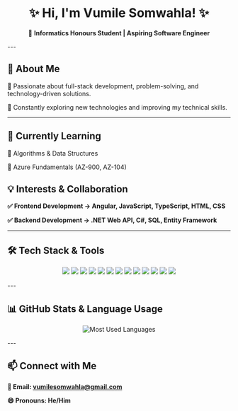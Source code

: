 <h1 align="center">✨ Hi, I'm Vumile Somwahla! ✨</h1>  <p align="center">
🚀 <strong>Informatics Honours Student | Aspiring Software Engineer</strong>  
</p>  
---

<h2> 📌 About Me </h2>

🔹 Passionate about full-stack development, problem-solving, and technology-driven solutions.

🔹 Constantly exploring new technologies and improving my technical skills.


---

<h2> 📖 Currently Learning </h2>

📌 Algorithms & Data Structures

📌 Azure Fundamentals (AZ-900, AZ-104)

<h2>💡 Interests & Collaboration</h2>

<strong>✅ Frontend Development → Angular, JavaScript, TypeScript, HTML, CSS

✅ Backend Development → .NET Web API, C#, SQL, Entity Framework </strong>


---

<h2>🛠️ Tech Stack & Tools</h2>

<p align="center">  
  <img src="https://img.shields.io/badge/-C%23-239120?style=for-the-badge&logo=c-sharp&logoColor=white" />  
  <img src="https://img.shields.io/badge/-.NET-512BD4?style=for-the-badge&logo=.net&logoColor=white" />  
  <img src="https://img.shields.io/badge/-SQL-CC2927?style=for-the-badge&logo=microsoft-sql-server&logoColor=white" />  
  <img src="https://img.shields.io/badge/-Entity%20Framework-512BD4?style=for-the-badge&logo=dotnet&logoColor=white" />  
  <img src="https://img.shields.io/badge/-Angular-DD0031?style=for-the-badge&logo=angular&logoColor=white" />  
  <img src="https://img.shields.io/badge/-JavaScript-F7DF1E?style=for-the-badge&logo=javascript&logoColor=black" />  
  <img src="https://img.shields.io/badge/-TypeScript-3178C6?style=for-the-badge&logo=typescript&logoColor=white" />  
  <img src="https://img.shields.io/badge/-HTML-E34F26?style=for-the-badge&logo=html5&logoColor=white" />  
  <img src="https://img.shields.io/badge/-CSS-1572B6?style=for-the-badge&logo=css3&logoColor=white" />  
  <img src="https://img.shields.io/badge/-Bootstrap-7952B3?style=for-the-badge&logo=bootstrap&logoColor=white" />  
  <img src="https://img.shields.io/badge/-GitHub-181717?style=for-the-badge&logo=github&logoColor=white" />  
  <img src="https://img.shields.io/badge/-Azure-0089D6?style=for-the-badge&logo=microsoft-azure&logoColor=white" />  
  <img src="https://img.shields.io/badge/-R-276DC3?style=for-the-badge&logo=r&logoColor=white" />  
</p>  
---
<h2>📊 GitHub Stats & Language Usage</h2>

<p align="center">
  <img src="https://github-readme-stats.vercel.app/api/top-langs/?username=VumileSomwahla&langs_count=8&theme=radical&layout=compact&exclude_repo=github-readme-stats" alt="Most Used Languages" />
</p>  
---

<h2>📫 Connect with Me</h2>

<strong>📩 Email: vumilesomwahla@gmail.com</strong>

<strong>😄 Pronouns: He/Him</strong>
